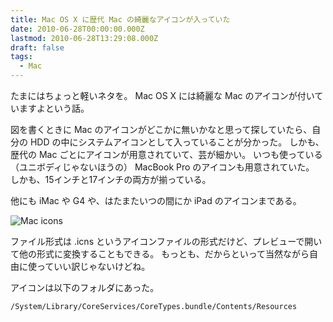 ```yaml
---
title: Mac OS X に歴代 Mac の綺麗なアイコンが入っていた
date: 2010-06-28T00:00:00.000Z
lastmod: 2010-06-28T13:29:08.000Z
draft: false
tags:
  - Mac
---
```


たまにはちょっと軽いネタを。 Mac OS X には綺麗な Mac のアイコンが付いていますよという話。

図を書くときに Mac のアイコンがどこかに無いかなと思って探していたら、自分の HDD の中にシステムアイコンとして入っていることが分かった。 しかも、歴代の Mac ごとにアイコンが用意されていて、芸が細かい。 いつも使っている（ユニボディじゃないほうの） MacBook Pro のアイコンも用意されていた。 しかも、15インチと17インチの両方が揃っている。

他にも iMac や G4 や、はたまたいつの間にか iPad のアイコンまである。

![Mac icons](@/assets/flickr/4742377380.jpg "Mac icons")

ファイル形式は .icns というアイコンファイルの形式だけど、プレビューで開いて他の形式に変換することもできる。 もっとも、だからといって当然ながら自由に使っていい訳じゃないけどね。

アイコンは以下のフォルダにあった。

```
/System/Library/CoreServices/CoreTypes.bundle/Contents/Resources
```

